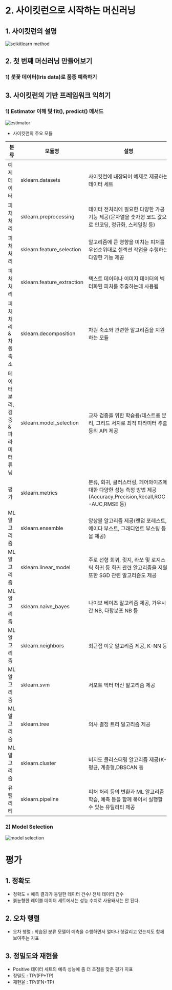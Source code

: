 # 2. 사이킷런으로 시작하는 머신러닝
## 1. 사이킷런의 설명

![scikitlearn method](https://user-images.githubusercontent.com/49123169/72659123-3c0a3600-39fe-11ea-9f33-d2ea5241fcfa.PNG)

## 2. 첫 번째 머신러닝 만들어보기
### 1) 붓꽃 데이터(Iris data)로 품종 예측하기

## 3. 사이킷런의 기반 프레임워크 익히기
### 1) Estimator 이해 및 fit(), predict() 메서드

![estimator](https://user-images.githubusercontent.com/49123169/72659282-7d034a00-3a00-11ea-8d3b-11ed7ee14ff8.PNG)

- 사이킷런의 주요 모듈

|분류|모듈명|설명|
|----------------|--------------------|-------------------------------------------------------------------------------------------|
|예제 데이터|sklearn.datasets|사이킷런에 내장되어 예제로 제공하는 데이터 세트|
|피처 처리|sklearn.preprocessing|데이터 전처리에 필요한 다양한 가공 기능 제공(문자열을 숫자형 코드 값으로 인코딩, 정규화, 스케일링 등)|
|피처 처리|sklearn.feature_selection|알고리즘에 큰 영향을 미치는 피처를 우선순위대로 셀렉션 작업을 수행하는 다양한 기능 제공|
|피처 처리|sklearn.feature_extraction|텍스트 데이터나 이미지 데이터의 벡터화된 피처를 추출하는데 사용됨|
|피처 처리 & 차원 축소|sklearn.decomposition|차원 축소와 관련한 알고리즘을 지원하는 모듈|
|테이터 분리, 검증 & 파라미터 튜닝|sklearn.model_selection|교차 검증을 위한 학습용/테스트용 분리, 그리드 서치로 최적 파라미터 추출 등의 API 제공|
|평가|sklearn.metrics|분류, 회귀, 클러스터링, 페어와이즈에 대한 다양한 성능 측정 방법 제공(Accuracy,Precision,Recall,ROC-AUC,RMSE 등)|
|ML 알고리즘|sklearn.ensemble|앙상블 알고리즘 제공(랜덤 포레스트,에이다 부스트, 그래디언트 부스팅 등을 제공)|
|ML 알고리즘|sklearn.linear_model|주로 선형 회귀, 릿지, 라쏘 및 로지스틱 회귀 등 회귀 관련 알고리즘을 지원 또한 SGD 관련 알고리즘도 제공|
|ML 알고리즘|sklearn.naive_bayes|나이브 베이즈 알고리즘 제공, 가우시간 NB, 다항분포 NB 등|
|ML 알고리즘|sklearn.neighbors|최근접 이웃 알고리즘 제공, K-NN 등|
|ML 알고리즘|sklearn.svm|서포트 벡터 머신 알고리즘 제공|
|ML 알고리즘|sklearn.tree|의사 결정 트리 알고리즘 제공|
|ML 알고리즘|sklearn.cluster|비지도 클러스터링 알고리즘 제공(K-평균, 계층형,DBSCAN 등|
|유틸리티|sklearn.pipeline|피처 처리 등의 변환과 ML 알고리즘 학습, 예측 등을 함께 묶어서 실행할 수 있는 유틸리티 제공|

### 2) Model Selection

![model selection](https://user-images.githubusercontent.com/49123169/72659554-b3db5f00-3a04-11ea-96cf-d5ee1e346a1a.PNG)



# 평가
## 1. 정확도
 - 정확도 = 예측 결과가 동일한 데이터 건수/ 전체 데이터 건수
 - 붉뉸형한 레이블 데이터 세트에서는 성능 수치로 사용돼서는 안 된다.
 
## 2. 오차 행렬
 - 오차 행렬 : 학습된 분류 모델이 예측을 수행하면서 얼마나 헷갈리고 있는지도 함께 보여주는 지표
 
 
 
## 3. 정밀도와 재현율
 - Positive 데이터 세트의 예측 성능에 좀 더 초점을 맞춘 평가 지표
 - 정밀도 : TP/(FP+TP)
 - 재현율 : TP/(FN+TP)
 
